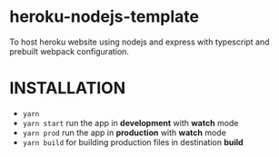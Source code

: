 # heroku-nodejs-template

To host heroku website using nodejs and express with typescript and prebuilt webpack configuration.

# INSTALLATION

-   `yarn`
-   `yarn start` run the app in **development** with **watch** mode
-   `yarn prod` run the app in **production** with **watch** mode
-   `yarn build` for building production files in destination **build**
